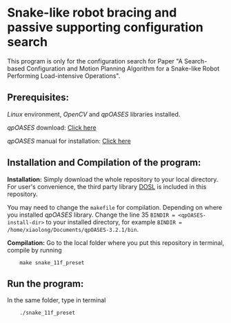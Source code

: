 # Snake-like robot bracing and passive supporting configuration search
This program is only for the configuration search for Paper "A Search-based Configuration and Motion Planning Algorithm for a Snake-like Robot Performing Load-intensive Operations".

Prerequisites:
----------------------------------------
_Linux_ environment, _OpenCV_ and _qpOASES_ libraries installed.

_qpOASES_ download: [Click here](https://github.com/coin-or/qpOASES)

_qpOASES_ manual for installation: [Click here](https://www.coin-or.org/qpOASES/doc/3.2/manual.pdf)

Installation and Compilation of the program:
----------------------------------------
**Installation:**
Simply download the whole repository to your local directory. For user's convenience, the third party library [DOSL](https://github.com/subh83/DOSL) is included in this repository.

You may need to change the `makefile` for compilation. Depending on where you installed _qpOASES_ library. Change the line 35 `BINDIR = <qpOASES-install-dir>` to your installed directory, for example `BINDIR = /home/xiaolong/Documents/qpOASES-3.2.1/bin`.

**Compilation:**
Go to the local folder where you put this repository in terminal, compile by running
```
    make snake_11f_preset
```

Run the program:
----------------------------------------
In the same folder, type in terminal
```
    ./snake_11f_preset
```
